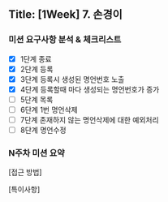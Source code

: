 ## Title: [1Week] 7. 손경이

### 미션 요구사항 분석 & 체크리스트

- [X] 1단계 종료
- [X] 2단계 등록
- [X] 3단계 등록시 생성된 명언번호 노출
- [X] 4단계 등록할때 마다 생성되는 명언번호가 증가
- [ ] 5단계 목록
- [ ] 6단계 1번 명언삭제
- [ ] 7단계 존재하지 않는 명언삭제에 대한 예외처리
- [ ] 8단계 명언수정

### N주차 미션 요약

[접근 방법]



[특이사항]
